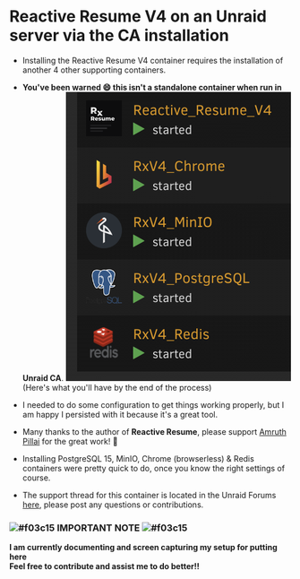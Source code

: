 # Reactive Resume V4 on an Unraid server via the CA installation

- Installing the Reactive Resume V4 container requires the installation of another 4 other supporting containers.
- **You've been warned 😄 this isn't a standalone container when run in Unraid CA**.
![Unraid Application Stack for Reactive Resume V4](https://github.com/Eurotimmy/unraid-templates/blob/main/RxV4/screenshots/Unraid%20Stack.png)\
(Here's what you'll have by the end of the process)

- I needed to do some configuration to get things working properly, but I am happy I persisted with it because it's a great tool.
- Many thanks to the author of **Reactive Resume**, please support [Amruth Pillai](https://github.com/AmruthPillai) for the great work! 🥇
  
- Installing PostgreSQL 15, MinIO, Chrome (browserless) & Redis containers were pretty quick to do, once you know the right settings of course.
- The support thread for this container is located in the Unraid Forums [here](https://forums.unraid.net/topic/152057-support-eurotimmy-reactive-resume-v4-rxv4/), please post any questions or contributions.

### ![#f03c15](https://placehold.co/15x15/f03c15/f03c15.png) **IMPORTANT NOTE** ![#f03c15](https://placehold.co/15x15/f03c15/f03c15.png)

**I am currently documenting and screen capturing my setup for putting here**\
**Feel free to contribute and assist me to do better!!**
